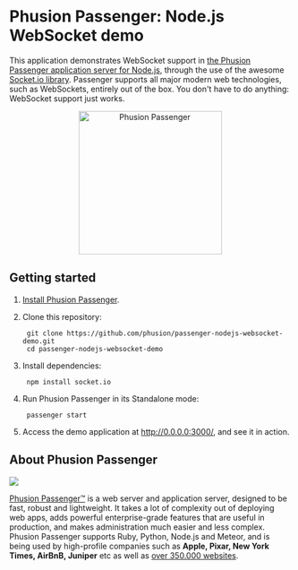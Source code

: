 # Phusion Passenger: Node.js WebSocket demo

This application demonstrates WebSocket support in [the Phusion Passenger application server for Node.js](https://www.phusionpassenger.com/), through the use of the awesome [Socket.io library](http://socket.io/). Passenger supports all major modern web technologies, such as WebSockets, entirely out of the box. You don't have to do anything: WebSocket support just works.

<div style="text-align: center"><a href="https://www.phusionpassenger.com"><img src="http://blog.phusion.nl/wp-content/uploads/2014/01/Passenger_chair_256x256.png" width="256" height="256" alt="Phusion Passenger"></a></div>

## Getting started

 1. [Install Phusion Passenger](https://www.phusionpassenger.com/).
 2. Clone this repository:

         git clone https://github.com/phusion/passenger-nodejs-websocket-demo.git
         cd passenger-nodejs-websocket-demo

 3. Install dependencies:

         npm install socket.io

 4. Run Phusion Passenger in its Standalone mode:

         passenger start

 5. Access the demo application at http://0.0.0.0:3000/, and see it in action.

## About Phusion Passenger

<a href="http://vimeo.com/phusionnl/review/80475623/c16e940d1f"><img src="http://blog.phusion.nl/wp-content/uploads/2014/01/gameofthrones.jpg"></a>

[Phusion Passenger™](https://www.phusionpassenger.com/) is a web server and application server, designed to be fast, robust and lightweight. It takes a lot of complexity out of deploying web apps, adds powerful enterprise-grade features that are useful in production, and makes administration much easier and less complex. Phusion Passenger supports Ruby, Python, Node.js and Meteor, and is being used by high-profile companies such as **Apple, Pixar, New York Times, AirBnB, Juniper** etc as well as [over 350.000 websites](http://trends.builtwith.com/Web-Server/Phusion-Passenger).